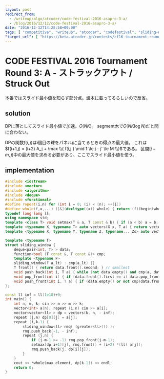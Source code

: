 ```yaml
---
layout: post
redirect_from:
  - /writeup/algo/atcoder/code-festival-2016-asapro-3-a/
  - /blog/2016/12/12/code-festival-2016-asapro-3-a/
date: "2016-12-12T14:28:58+09:00"
tags: [ "competitive", "writeup", "atcoder", "codefestival", "sliding-window-minimum", "range-maximum-query", "dp" ]
"target_url": [ "https://beta.atcoder.jp/contests/cf16-tournament-round3-open/tasks/asaporo_d" ]
---
```


# CODE FESTIVAL 2016 Tournament Round 3: A - ストラックアウト / Struck Out

本番ではスライド最小値を知らず部分点。蟻本に載ってるらしいので反省。

## solution

DPに落としてスライド最小値で加速。$O(NK)$。
segment木で$O(NK \log N)$だと間に合わない。

DPの関数$f(i,j)$は$i$個目の球をパネル$j$に当てるときの得点の最大値。
これは$f(i+1,j) = (i+2) A_j + \max \\{ f(i,j') \mid 1 \le j - j' \le M \\}$である。
区間$[j-m, j)$中の最大値を求める必要があり、ここでスライド最小値を使う。

## implementation

``` c++
#include <iostream>
#include <vector>
#include <algorithm>
#include <deque>
#include <functional>
#define repeat(i,n) for (int i = 0; (i) < (n); ++(i))
#define whole(f,x,...) ([&](decltype((x)) whole) { return (f)(begin(whole), end(whole), ## __VA_ARGS__); })(x)
typedef long long ll;
using namespace std;
template <class T> void setmax(T & a, T const & b) { if (a < b) a = b; }
template <typename X, typename T> auto vectors(X x, T a) { return vector<T>(x, a); }
template <typename X, typename Y, typename Z, typename... Zs> auto vectors(X x, Y y, Z z, Zs... zs) { auto cont = vectors(y, z, zs...); return vector<decltype(cont)>(x, cont); }

template <typename T>
struct sliding_window {
    deque<pair<int, T> > data;
    function<bool (T const &, T const &)> cmp;
    template <typename F>
    sliding_window(F a_lt) : cmp(a_lt) {}
    T front() { return data.front().second; } // smallest
    void push_back(int i, T a) { while (not data.empty() and cmp(a, data.back().second)) data.pop_back(); data.emplace_back(i, a); }
    void pop_front(int i) { if (data.front().first == i) data.pop_front(); }
    void push_front(int i, T a) { if (data.empty() or not cmp(data.front().second, a)) data.emplace_front(i, a); }
};

const ll inf = ll(1e18)+9;
int main() {
    int n, m, k; cin >> n >> m >> k;
    vector<int> a(n); repeat (i,n) cin >> a[i];
    vector<vector<ll> > dp = vectors(k, n, - inf);
    repeat (j,n) dp[0][j] = a[j];
    repeat (i,k-1) {
        sliding_window<ll> rmq( (greater<ll>()) );
        rmq.push_back(-1, - inf);
        repeat (j,n) {
            if (j-m-1 >= -1) rmq.pop_front(j-m-1);
            setmax(dp[i+1][j], rmq.front() + (i+2) *(ll) a[j]);
            rmq.push_back(j, dp[i][j]);
        }
    }
    cout << *whole(max_element, dp[k-1]) << endl;
    return 0;
}
```
